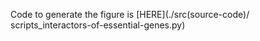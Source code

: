 Code to generate the figure is [HERE](./src(source-code)/
scripts_interactors-of-essential-genes.py)